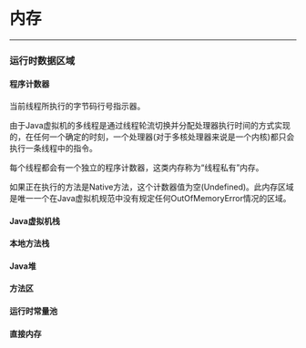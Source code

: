 # 内存
***
### 运行时数据区域
#### 程序计数器
当前线程所执行的字节码行号指示器。

由于Java虚拟机的多线程是通过线程轮流切换并分配处理器执行时间的方式实现的，在任何一个确定的时刻，一个处理器(对于多核处理器来说是一个内核)都只会执行一条线程中的指令。  

每个线程都会有一个独立的程序计数器，这类内存称为“线程私有”内存。  

如果正在执行的方法是Native方法，这个计数器值为空(Undefined)。此内存区域是唯一一个在Java虚拟机规范中没有规定任何OutOfMemoryError情况的区域。
#### Java虚拟机栈  
#### 本地方法栈
#### Java堆
#### 方法区
#### 运行时常量池  
#### 直接内存  

